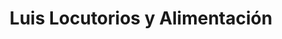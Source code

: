 ---
title: "Luis Locutorios y Alimentación"
url: /madrid/luis-locutorios-y-alimentacion/
shop: comodidad
---